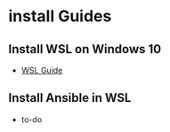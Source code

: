 # install Guides

## Install WSL on Windows 10

* [WSL Guide](Install%20WSL%20on%20Windows%2010.md)

## Install Ansible in WSL

* to-do
